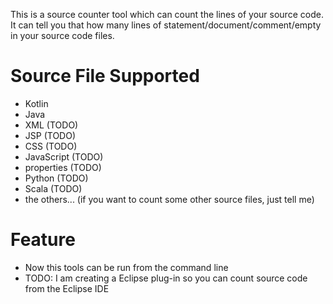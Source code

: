 This is a source counter tool which can count the lines of your source code.
It can tell you that how many lines of statement/document/comment/empty in your source code files.


Source File Supported
===========
- Kotlin
- Java
- XML (TODO)
- JSP (TODO)
- CSS (TODO)
- JavaScript (TODO)
- properties (TODO)
- Python (TODO)
- Scala (TODO)
- the others... (if you want to count some other source files, just tell me)


Feature
===========
- Now this tools can be run from the command line
- TODO: I am creating a Eclipse plug-in so you can count source code from the Eclipse IDE
